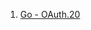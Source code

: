 1. [Go - OAuth.20](https://github.com/ckdqja135/Typescript-restful-starter/blob/master/mdfile/2020-09-23/Go%20-%20OAuth%202.0.md)
